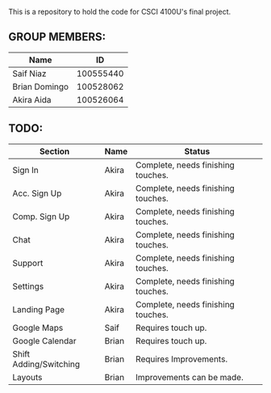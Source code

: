 This is a repository to hold the code for CSCI 4100U's final project.

## GROUP MEMBERS:

| Name | ID |
|---|---|
| Saif Niaz | 100555440 |
| Brian Domingo | 100528062 |
| Akira Aida | 100526064 |


## TODO:

| Section | Name | Status
|---|---|---|
| Sign In | Akira | Complete, needs finishing touches.
| Acc. Sign Up | Akira | Complete, needs finishing touches.
| Comp. Sign Up | Akira | Complete, needs finishing touches.
| Chat | Akira |  Complete, needs finishing touches.
| Support | Akira | Complete, needs finishing touches.
| Settings | Akira | Complete, needs finishing touches.
| Landing Page | Akira | Complete, needs finishing touches.
| Google Maps | Saif | Requires touch up.
| Google Calendar | Brian | Requires touch up.
| Shift Adding/Switching | Brian | Requires Improvements.
| Layouts | Brian | Improvements can be made.
